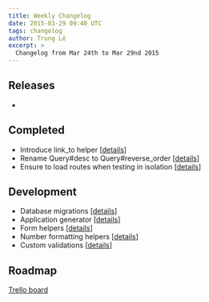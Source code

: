 ```yaml
---
title: Weekly Changelog
date: 2015-03-29 09:40 UTC
tags: changelog
author: Trung Lê
excerpt: >
  Changelog from Mar 24th to Mar 29nd 2015
---
```


## Releases

-

## Completed

  * Introduce link_to helper [[details](https://github.com/lotus/helpers/pull/18)]
  * Rename Query#desc to Query#reverse_order [[details](https://github.com/lotus/model/pull/166)]
  * Ensure to load routes when testing in isolation [[details](https://github.com/lotus/lotus/pull/188)]

## Development

  * Database migrations [[details](https://github.com/lotus/model/pull/144)]
  * Application generator [[details](https://github.com/lotus/lotus/pull/181)]
  * Form helpers [[details](https://github.com/lotus/helpers/pull/16)]
  * Number formatting helpers [[details](https://github.com/lotus/helpers/pull/11)]
  * Custom validations [[details](https://github.com/lotus/validations/pull/49)]

## Roadmap

[Trello board](http://bit.ly/lotusrb-roadmap)

